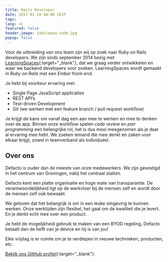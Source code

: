 ```yaml
---
title: Rails Developer
date: 2017-01-10 08:00 CEST
tags:
lang: nl
featured: false
header_image: jobs/mood-code.jpg
popup: false
---
```

Voor de uitbreiding van ons team zijn wij op zoek naar Ruby on Rails developers. We zijn sinds september 2014 bezig met [LearningSpaces](http://www.learningspaces.io){:target="_blank"}, dat we graag verder ontwikkelen en waar we backend developers voor zoeken. LearningSpaces wordt gemaakt in _Ruby on Rails_ met een _Ember_ front-end.

Je hebt bij voorkeur ervaring met:

* Single Page JavaScript applicaties
* REST API’s
* Test-driven Development
* Git (we werken met een feature branch / pull request workflow)

Je krijgt de kans om vanaf dag een aan mee te werken en mee te denken over de app. Binnen onze workflow spelen _code review_ en _pair programming_ een belangrijke rol, het is dus mooi meegenomen als je daar al ervaring mee hebt. We zoeken iemand die mee denkt en zaken voor elkaar krijgt, zowel in teamverband als individueel.

## Over ons
Defacto is ouder dan de meeste van onze medewerkers. We zijn gevestigd in het centrum van Groningen, nabij het centraal station.

Defacto kent een platte organisatie en hoge mate van transparantie. De verantwoordelijkheid ligt op de werkvloer bij de mensen zelf en wordt door de mensen zelf ook bewaakt.

We geloven dat het belangrijk is om in een leuke omgeving te kunnen werken. Onze werktijden zijn flexibel, het gaat om de kwaliteit die je levert. En je denkt echt mee over een product.

Je hebt de mogelijkheid gebruik te maken van een BYOD regeling, Defacto betaalt dan de helft van je device en hij is van jou!

Elke vrijdag is er ruimte om je te verdiepen in nieuwe technieken, producten, etc.

[Bekijk ons GitHub profiel](https://github.com/DefactoSoftware/){:target="_blank"}.
